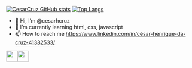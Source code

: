 [![CesarCruz GitHub stats](https://github-readme-stats.vercel.app/api?username=cesarhcruz&show_icons=true&theme=react)](https://github.com/cesarhcruz/cesarhcruz)
[![Top Langs](https://github-readme-stats.vercel.app/api/top-langs/?username=cesarhcruz&show_icons=true&theme=react)](https://github.com/cesarhcruz/cesarhcruz)

- 👋 Hi, I’m @cesarhcruz
- 🌱 I’m currently learning html, css, javascript
- 📫 How to reach me https://www.linkedin.com/in/césar-henrique-da-cruz-41382533/

<img src="https://cdn.jsdelivr.net/gh/devicons/devicon/icons/javascript/javascript-original.svg" width="30" height="30" /><img src="https://cdn.jsdelivr.net/gh/devicons/devicon/icons/html5/html5-plain-wordmark.svg" width="30" height="30"/>

<!---
cesarhcruz/cesarhcruz is a ✨ special ✨ repository because its `README.md` (this file) appears on your GitHub profile.
You can click the Preview link to take a look at your changes.
--->
